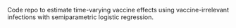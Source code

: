 Code repo to estimate time-varying vaccine effects using vaccine-irrelevant infections with semiparametric logistic regression.
